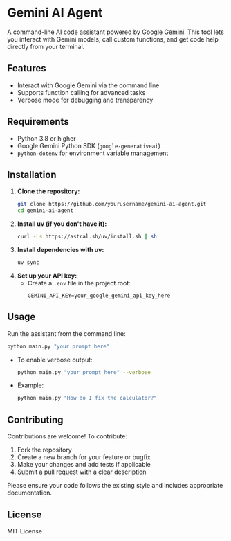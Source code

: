 # Gemini AI Agent

A command-line AI code assistant powered by Google Gemini. This tool lets you interact with Gemini models, call custom functions, and get code help directly from your terminal.

## Features
- Interact with Google Gemini via the command line
- Supports function calling for advanced tasks
- Verbose mode for debugging and transparency

## Requirements
- Python 3.8 or higher
- Google Gemini Python SDK (`google-generativeai`)
- `python-dotenv` for environment variable management

## Installation
1. **Clone the repository:**
   ```bash
   git clone https://github.com/yourusername/gemini-ai-agent.git
   cd gemini-ai-agent
   ```
2. **Install uv (if you don't have it):**
   ```bash
   curl -Ls https://astral.sh/uv/install.sh | sh
   ```
3. **Install dependencies with uv:**
   ```bash
   uv sync
   ```
4. **Set up your API key:**
   - Create a `.env` file in the project root:
     ```
     GEMINI_API_KEY=your_google_gemini_api_key_here
     ```

## Usage
Run the assistant from the command line:

```bash
python main.py "your prompt here"
```

- To enable verbose output:
  ```bash
  python main.py "your prompt here" --verbose
  ```
- Example:
  ```bash
  python main.py "How do I fix the calculator?"
  ```

## Contributing
Contributions are welcome! To contribute:
1. Fork the repository
2. Create a new branch for your feature or bugfix
3. Make your changes and add tests if applicable
4. Submit a pull request with a clear description

Please ensure your code follows the existing style and includes appropriate documentation.

## License
MIT License
